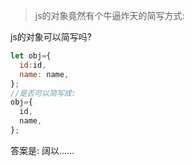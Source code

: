 > js的对象竟然有个牛逼炸天的简写方式:

js的对象可以简写吗?

```js
let obj={
  id:id,
  name: name,
};
//是否可以简写成:
obj={
  id,
  name,
};
```

答案是: 阔以…...